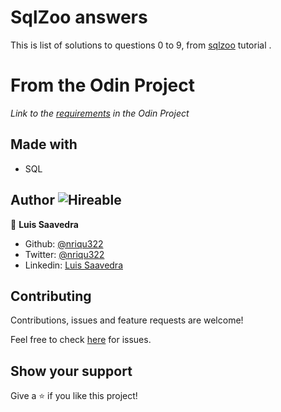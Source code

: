 # SqlZoo answers
This is list of solutions to questions 0 to 9, from [sqlzoo](https://sqlzoo.net/wiki/SQL_Tutorial) tutorial .

# From the Odin Project
*Link to the [requirements](https://www.theodinproject.com/courses/databases/lessons/sql) in the Odin Project*

## Made with
* SQL

## Author ![Hireable](https://img.shields.io/badge/HIREABLE-YES-yellowgreen&?style=for-the-badge)

👤 **Luis Saavedra**

- Github: [@nriqu322](https://github.com/nriqu322)
- Twitter: [@nriqu322](https://twitter.com/nriqu322)
- Linkedin: [Luis Saavedra](https://linkedin.com/in/luis-saavedra-sanchez/)

## Contributing

Contributions, issues and feature requests are welcome!

Feel free to check [here](../../issues/) for issues.

## Show your support
Give a ⭐️ if you like this project!